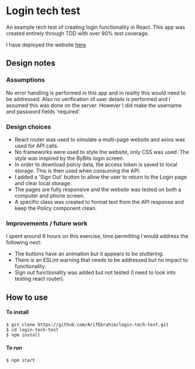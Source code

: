 # Login tech test

An example tech test of creating login functionality in React. This app was created entirely through TDD with over 90% test coverage.

I have deployed the website [here](https://login-tech-test.netlify.app/)

## Design notes

### Assumptions

No error handling is performed in this app and in reality this would need to be addressed. Also no verification of user details is performed and I assumed this was done on the server. However I did make the username and password fields 'required'.

### Design choices

- React router was used to simulate a multi-page website and axios was used for API calls.
- No frameworks were used to style the website, only CSS was used. The style was inspired by the ByBits login screen.
- In order to download polciy data, the access token is saved to local storage. This is then used when consuming the API.
- I added a 'Sign Out' button to allow the user to return to the Login page and clear local storage.
- The pages are fully responsive and the website was tested on both a computer and phone screen.
- A specific class was created to format text from the API response and keep the Policy component clean.

### Improvements / future work

I spent around 6 hours on this exercise, time permitting I would address the following next:
- The buttons have an animation but it appears to be stuttering. 
- There is an ESLint warning that needs to be addressed but no impact to functionality.
- Sign out functionality was added but not tested (I need to look into testing react router).

## How to use

#### To install

```
$ git clone https://github.com/ArifEbrahim/login-tech-test.git
$ cd login-tech-test
$ npm install
```

#### To run

```
$ npm start
```